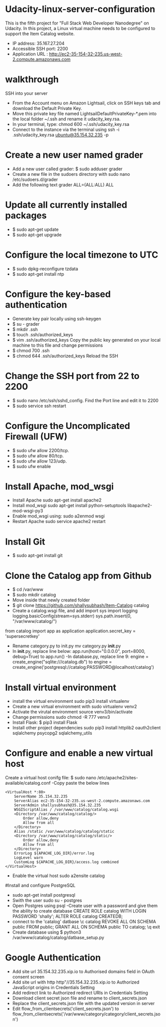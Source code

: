 # Udacity-linux-server-configuration
This is the fifth project for "Full Stack Web Developer Nanodegree" on Udacity. In this project, a Linux virtual machine needs to be configured to support the Item Catalog website.
- IP address: 35.167.27.204
- Accessible SSH port: 2200
- Application URL : http://ec2-35-154-32-235.us-west-2.compute.amazonaws.com
# walkthrough
SSH into your server
- From the Account menu on Amazon Lightsail, click on SSH keys tab and download the Default Private Key.
- Move this private key file named LightsailDefaultPrivateKey-*.pem into the local folder ~/.ssh and rename it udacity_key.rsa.
- In your terminal, type: chmod 600 ~/.ssh/udacity_key.rsa
- Connect to the instance via the terminal using ssh -i .ssh/udacity_key.rsa ubuntu@35.154.32.235 -p
# Create a new user named grader
- Add a new user called grader: $ sudo adduser grader
- Create a new file in the sudoers directory with sudo nano /etc/sudoers.d/grader
- Add the following text grader ALL=(ALL:ALL) ALL
# Update all currently installed packages
- $ sudo apt-get update
- $ sudo apt-get upgrade
# Configure the local timezone to UTC
- $ sudo dpkg-reconfigure tzdata
- $ sudo apt-get install ntp
# Configure the key-based authentication
- Generate key pair locally using ssh-keygen
- $ su - grader
- $ mkdir .ssh
- $ touch .ssh/authorized_keys
- $ vim .ssh/authorized_keys
Copy the public key generated on your local machine to this file and change permissions
- $ chmod 700 .ssh
- $ chmod 644 .ssh/authorized_keys
Reload the SSH
# Change the SSH port from 22 to 2200
- $ sudo nano /etc/ssh/sshd_config. Find the Port line and edit it to 2200
- $ sudo service ssh restart
# Configure the Uncomplicated Firewall (UFW)
- $ sudo ufw allow 2200/tcp.
- $ sudo ufw allow 80/tcp.
- $ sudo ufw allow 123/udp.
- $ sudo ufw enable
# Install Apache, mod_wsgi
- Install Apache sudo apt-get install apache2
- Install mod_wsgi sudo apt-get install python-setuptools libapache2-mod-wsgi-py3
- Enable mod_wsgi using: sudo a2enmod wsgi
- Restart Apache sudo service apache2 restart
# Install Git
- $ sudo apt-get install git
# Clone the Catalog app from Github
- $ cd /var/www
- $ sudo mkdir catalog
- Move inside that newly created folder
- $ git clone https://github.com/shallysubhash/Item-Catalog catalog
- Create a catalog.wsgi file, and add
import sys
import logging
logging.basicConfig(stream=sys.stderr)
sys.path.insert(0, "/var/www/catalog/")

from catalog import app as application
application.secret_key = 'supersecretkey'
- Rename category.py to init.py mv category.py __init__.py
- In __init__.py, replace line below:
 app.run(host="0.0.0.0", port=8000, debug=True) to app.run()
 -In database.py, replace line 9:
 engine = create_engine("sqlite:///catalog.db") to engine = create_engine('postgresql://catalog:PASSWORD@localhost/catalog')

# Install virtual environment
- install the virtual environment sudo pip3 install virtualenv
- Create a new virtual environment with sudo virtualenv venv2
- Activate the virutal environment source venv3/bin/activate
- Change permissions sudo chmod -R 777 venv3
- Install Flask: $ pip3 install Flask
- Install other project dependencies
sudo pip3 install httplib2 oauth2client sqlalchemy psycopg2 sqlalchemy_utils

# Configure and enable a new virtual host
Create a virtual host conifg file: $ sudo nano /etc/apache2/sites-available/catalog.conf
-Copy paste the below lines
```
<VirtualHost *:80>
    ServerName 35.154.32.235
    ServerAlias ec2-35-154-32-235.us-west-2.compute.amazonaws.com
    ServerAdmin shallysubhash@35.154.32.235
    WSGIScriptAlias / /var/www/catalog/catalog.wsgi
    <Directory /var/www/catalog/catalog/>
        Order allow,deny
        Allow from all
    </Directory>
    Alias /static /var/www/catalog/catalog/static
    <Directory /var/www/catalog/catalog/static/>
        Order allow,deny
        Allow from all
    </Directory>
    ErrorLog ${APACHE_LOG_DIR}/error.log
    LogLevel warn
    CustomLog ${APACHE_LOG_DIR}/access.log combined
</VirtualHost>
```
- Enable the virtual host sudo a2ensite catalog

#Install and configure PostgreSQL
- sudo apt-get install postgresql
- Swith the user sudo su - postgres
- Open Postgres using psql
-Create user with a password and give them the ability to create database
CREATE ROLE catalog WITH LOGIN PASSWORD 'shally';
ALTER ROLE catalog CREATEDB;
- connect to the 'catalog' datbase \c catalog
REVOKE ALL ON SCHEMA public FROM public;
GRANT ALL ON SCHEMA public TO catalog;
\q
exit
- Create database using  $ python3 /var/www/catalog/catalog/datbase_setup.py
# Google Authentication
- Add site url 35.154.32.235.xip.io to Authorised domains field in OAuth consent screen
- Add site url with http http"//35.154.32.235.xip.io to Authorized JavaScript origins in Credentials Setting
- Add redirect link to Authorized redirect URIs in Credentials Setting
- Download client secret json file and rename to client_secrets.json
- Replace the client_secrets.json file with the updated version in server
- Edit flow_from_clientsecrets('client_secrets.json') to flow_from_clientsecrets('/var/www/category/category/client_secrets.json')


